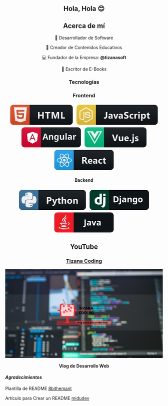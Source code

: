 <section align="center">
 
## Hola, Hola :blush:

## Acerca de mí

<div align="center">
 
 :iphone: Desarrollador de Software

 :sparkling_heart: Creador de Contenidos Educativos
 
 :computer: Fundador de la Empresa: **@tizanasoft**
 
 :bookmark_tabs: Escritor de E-Books
 
</div>

</section>

<section align="center">

### Tecnologías

<div align="center">

### Frontend

<p align="center">

 <img src="./imgs/html.svg" alt="HTML" style="vertical-align:top; margin:4px">

 <img src="./imgs/js.svg" alt="JavaScript" style="vertical-align:top; margin:4px">

 <img src="./imgs/angular.svg" alt="Angular" style="vertical-align:top; margin:4px">

 <img src="./imgs/vue.svg" alt="Vue" style="vertical-align:top; margin:4px">

 <img src="./imgs/react.svg" alt="Twitter" style="vertical-align:top; margin:4px">
  
</p>
</div>

</section>

<section align="center">
 
#### Backend

<p align="center">
 
  <img src="https://raw.githubusercontent.com/8bithemant/8bithemant/master/svg/dev/languages/python.svg" alt="Python" style="vertical-align:top; margin:4px">

 <img src="./imgs/django.svg" alt="Django" style="vertical-align:top; margin:4px">

 <img src="./imgs/java.svg" alt="Java" style="vertical-align:top; margin:4px">

</p>
 
</section>

<section align="center">

## YouTube

### [Tizana Coding](https://www.youtube.com/channel/UCukcjedjyv1hgQB8OMBEYeQ) 
 
 ![alt text](imgs/yt-coding.png)

 **Vlog de Desarrollo Web**
</section>

#### ***Agradecimientos***

Plantilla de README [8bithemant](https://github.com/8bithemant)

Artículo para Crear un README
[midudev](https://midu.dev/como-crear-tu-perfil-de-github-con-readme/)
